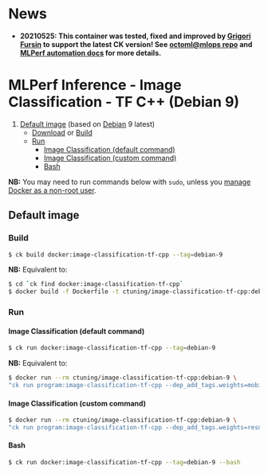 # News 
* **20210525: This container was tested, fixed and improved by [Grigori Fursin](https://cKnowledge.io/@gfursin) to support the latest CK version! 
  See [octoml@mlops repo](https://github.com/octoml/mlops) and [MLPerf automation docs](https://github.com/mlcommons/ck/blob/master/docs/mlperf-automation/README.md) for more details.**

# MLPerf Inference - Image Classification - TF C++ (Debian 9)

1. [Default image](#image_default) (based on [Debian](https://hub.docker.com/_/debian/) 9 latest)
    - [Download](#image_default_download) or [Build](#image_default_build)
    - [Run](#image_default_run)
        - [Image Classification (default command)](#image_default_run_default)
        - [Image Classification (custom command)](#image_default_run_custom)
        - [Bash](#image_default_run_bash)

**NB:** You may need to run commands below with `sudo`, unless you
[manage Docker as a non-root user](https://docs.docker.com/install/linux/linux-postinstall/#manage-docker-as-a-non-root-user).

<a name="image_default"></a>
## Default image

<a name="image_default_build"></a>
### Build
```bash
$ ck build docker:image-classification-tf-cpp --tag=debian-9
```
**NB:** Equivalent to:
```bash
$ cd `ck find docker:image-classification-tf-cpp`
$ docker build -f Dockerfile -t ctuning/image-classification-tf-cpp:debian-9 .
```

<a name="image_default_run"></a>
### Run

<a name="image_default_run_default"></a>
#### Image Classification (default command)
```bash
$ ck run docker:image-classification-tf-cpp --tag=debian-9
```
**NB:** Equivalent to:
```bash
$ docker run --rm ctuning/image-classification-tf-cpp:debian-9 \
"ck run program:image-classification-tf-cpp --dep_add_tags.weights=mobilenet,non-quantized --env.CK_BATCH_COUNT=2"
```

<a name="image_default_run_custom"></a>
#### Image Classification (custom command)
```bash
$ docker run --rm ctuning/image-classification-tf-cpp:debian-9 \
"ck run program:image-classification-tf-cpp --dep_add_tags.weights=resnet --env.CK_BATCH_COUNT=10"
```

<a name="image_default_run_bash"></a>
#### Bash
```bash
$ ck run docker:image-classification-tf-cpp --tag=debian-9 --bash
```
